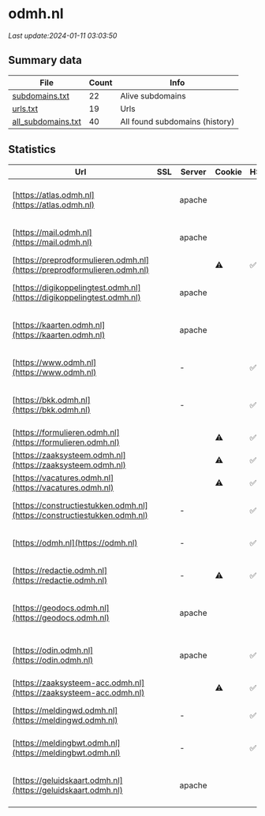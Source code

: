 # odmh.nl
*Last update:2024-01-11 03:03:50*
## Summary data
| File       | Count | Info |
|------------|-------|------|
|[subdomains.txt](/data/odmh/subdomains.txt)|22|Alive subdomains|
|[urls.txt](/data/odmh/urls.txt)|19|Urls|
|[all_subdomains.txt](/data/odmh/all_subdomains.txt)|40|All found subdomains (history)|
## Statistics
| Url | SSL | Server | Cookie | HSTS | CSP | XFO | XXP | RP | Tech |
|------------|-------|------|------|------|------|------|------|------|------|
|[https://atlas.odmh.nl](https://atlas.odmh.nl)| |apache| | | | | |:white_check_mark: |Apache HTTP Server M...|
|[https://mail.odmh.nl](https://mail.odmh.nl)| |apache| | | | | |:white_check_mark: |Apache HTTP Server|
|[https://preprodformulieren.odmh.nl](https://preprodformulieren.odmh.nl)| | |:warning: |:white_check_mark: |:warning: |:white_check_mark: |:white_check_mark: |:white_check_mark: |HSTS|
|[https://digikoppelingtest.odmh.nl](https://digikoppelingtest.odmh.nl)| |apache| | | | | |:white_check_mark: |Apache HTTP Server|
|[https://kaarten.odmh.nl](https://kaarten.odmh.nl)| |apache| | | | | |:white_check_mark: |Apache HTTP Server M...|
|[https://www.odmh.nl](https://www.odmh.nl)| |-| |:white_check_mark: |:white_check_mark: |:white_check_mark: |:white_check_mark: |HSTS Microsoft ASP.N...|
|[https://bkk.odmh.nl](https://bkk.odmh.nl)| |-| |:white_check_mark: |:white_check_mark: |:white_check_mark: |:white_check_mark: |Apache HTTP Server M...|
|[https://formulieren.odmh.nl](https://formulieren.odmh.nl)| | |:warning: |:white_check_mark: |:warning: |:white_check_mark: |:white_check_mark: |:white_check_mark: |HSTS|
|[https://zaaksysteem.odmh.nl](https://zaaksysteem.odmh.nl)| | |:warning: |:white_check_mark: | |:white_check_mark: |:white_check_mark: |:white_check_mark: |HSTS|
|[https://vacatures.odmh.nl](https://vacatures.odmh.nl)| | |:warning: |:white_check_mark: | | |:white_check_mark: |:white_check_mark: |HSTS|
|[https://constructiestukken.odmh.nl](https://constructiestukken.odmh.nl)| |-| |:white_check_mark: |:white_check_mark: |:white_check_mark: |:white_check_mark: |HSTS Microsoft ASP.N...|
|[https://odmh.nl](https://odmh.nl)| |-| |:white_check_mark: |:white_check_mark: |:white_check_mark: |:white_check_mark: |HSTS Microsoft ASP.N...|
|[https://redactie.odmh.nl](https://redactie.odmh.nl)| |-|:warning: |:white_check_mark: |:white_check_mark: |:white_check_mark: |:white_check_mark: |HSTS Microsoft ASP.N...|
|[https://geodocs.odmh.nl](https://geodocs.odmh.nl)| |apache| | | | | |:white_check_mark: |Apache HTTP Server M...|
|[https://odin.odmh.nl](https://odin.odmh.nl)| |apache| |:white_check_mark: |:warning: |:white_check_mark: |:white_check_mark: |:white_check_mark: |Apache HTTP Server H...|
|[https://zaaksysteem-acc.odmh.nl](https://zaaksysteem-acc.odmh.nl)| | |:warning: |:white_check_mark: | |:white_check_mark: |:white_check_mark: |:white_check_mark: |HSTS|
|[https://meldingwd.odmh.nl](https://meldingwd.odmh.nl)| |-| |:white_check_mark: |:white_check_mark: |:white_check_mark: |:white_check_mark: |HSTS Microsoft ASP.N...|
|[https://meldingbwt.odmh.nl](https://meldingbwt.odmh.nl)| |-| |:white_check_mark: |:white_check_mark: |:white_check_mark: |:white_check_mark: |HSTS Microsoft ASP.N...|
|[https://geluidskaart.odmh.nl](https://geluidskaart.odmh.nl)| |apache| | | | | |:white_check_mark: |Apache HTTP Server M...|